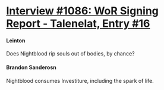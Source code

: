 # [Interview #1086: WoR Signing Report - Talenelat, Entry #16](https://www.theoryland.com/intvmain.php?i=1086#16)

#### Leinton

Does Nightblood rip souls out of bodies, by chance?

#### Brandon Sanderosn

Nightblood consumes Investiture, including the spark of life.

